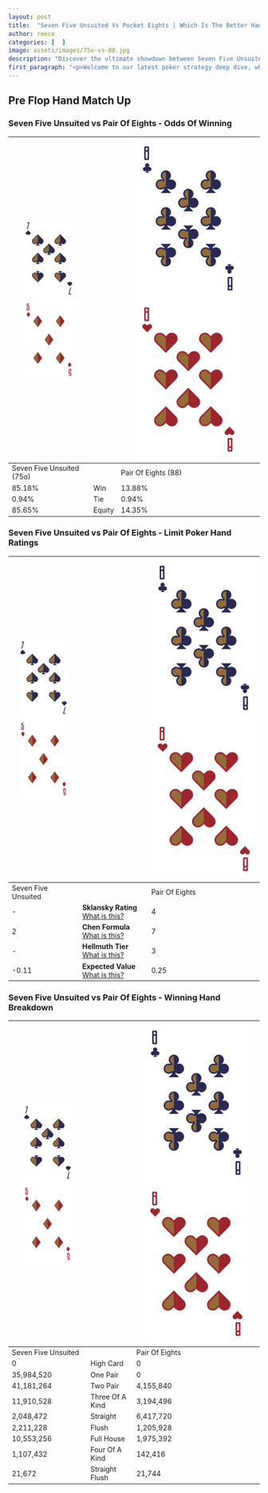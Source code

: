 ```yaml
---
layout: post
title:  "Seven Five Unsuited Vs Pocket Eights | Which Is The Better Hand In Poker? A Complete Guide"
author: reece
categories: [  ]
image: assets/images/75o-vs-88.jpg
description: "Discover the ultimate showdown between Seven Five Unsuited and Pair Of Eights in poker! Uncover the odds, strategies, and scenarios where one hand triumphs over the other. Get ready to up your poker game with this thrilling analysis."
first_paragraph: "<p>Welcome to our latest poker strategy deep dive, where we're pitting two distinct hands against each other in a high-stakes showdown: Seven Five Unsuited vs Pair Of Eights.</p><p>In the dynamic world of poker, every decision counts, and knowing which hand holds the upper hand is key to your success at the table.</p><p>In this article, we'll dissect these two hands, explore the scenarios where one dominates the other, and equip you with the knowledge to make strategic choices that can tip the odds in your favor.</p><p>Get ready to unravel the intriguing dynamics of these poker hands and elevate your game to new heights.</p>"
---
```




[comment]: # (sp0)

## Pre Flop Hand Match Up

<div class="table hand-ratings" markdown="1"> 



### Seven Five Unsuited vs Pair Of Eights - Odds Of Winning


    
| ![image info](assets/images/hand1/7.png) ![image info](assets/images/hand1/5o.png) |  | ![image info](assets/images/hand2/8.png) ![image info](assets/images/hand2/8o.png) |
| -------- | -------- | -------- |
| Seven Five Unsuited (75o) |  | Pair Of Eights (88) |
| 85.18% | Win | 13.88% |
| 0.94% | Tie | 0.94% |
| 85.65% | Equity | 14.35% |




[comment]: # (sp1)



### Seven Five Unsuited vs Pair Of Eights - Limit Poker Hand Ratings


    
| ![image info](assets/images/hand1/7.png) ![image info](assets/images/hand1/5o.png) |  | ![image info](assets/images/hand2/8.png) ![image info](assets/images/hand2/8o.png) |
| -------- | -------- | -------- |
| Seven Five Unsuited |  | Pair Of Eights |
| - | **Sklansky Rating** [What is this?](/sklansky-rating-explained) | 4 |
| 2 | **Chen Formula** [What is this?](/chen-formula-explained) | 7 |
| - | **Hellmuth Tier** [What is this?](/Hellmuth-tier-explained) | 3 |
| -0.11 | **Expected Value** [What is this?](/expected-value-explained) | 0.25 |




[comment]: # (sp2)



### Seven Five Unsuited vs Pair Of Eights - Winning Hand Breakdown


    
| ![image info](assets/images/hand1/7.png) ![image info](assets/images/hand1/5o.png) |  | ![image info](assets/images/hand2/8.png) ![image info](assets/images/hand2/8o.png) |
| -------- | -------- | -------- |
| Seven Five Unsuited |  | Pair Of Eights |
| 0 | High Card | 0 |
| 35,984,520 | One Pair | 0 |
| 41,181,264 | Two Pair | 4,155,840 |
| 11,910,528 | Three Of A Kind | 3,194,496 |
| 2,048,472 | Straight | 6,417,720 |
| 2,211,228 | Flush | 1,205,928 |
| 10,553,256 | Full House | 1,975,392 |
| 1,107,432 | Four Of A Kind | 142,416 |
| 21,672 | Straight Flush | 21,744 |




[comment]: # (sp3)



</div>

[comment]: # (sp4)



[comment]: # (sp5)

